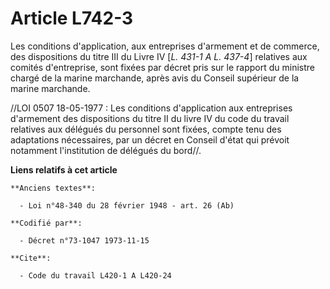 # Article L742-3

Les conditions d'application, aux entreprises d'armement et de commerce, des dispositions du titre III du Livre IV [*L. 431-1
A L. 437-4*] relatives aux comités d'entreprise, sont fixées par décret pris sur le rapport du ministre chargé de la marine
marchande, après avis du Conseil supérieur de la marine marchande.

//LOI  0507 18-05-1977 : Les conditions d'application aux entreprises d'armement des dispositions du titre II du livre IV du
code du travail relatives aux délégués du personnel sont fixées, compte tenu des adaptations nécessaires, par un décret en
Conseil d'état qui prévoit notamment l'institution de délégués du bord//.

**Liens relatifs à cet article**

	**Anciens textes**:

	  - Loi n°48-340 du 28 février 1948 - art. 26 (Ab)

	**Codifié par**:

	  - Décret n°73-1047 1973-11-15

	**Cite**:

	  - Code du travail L420-1 A L420-24
